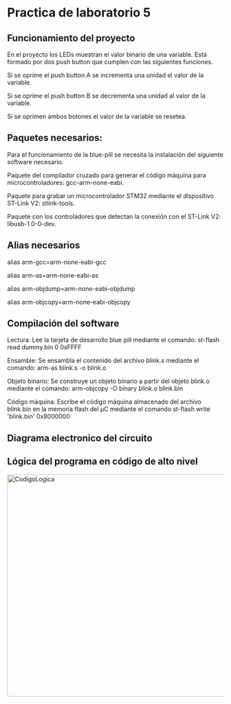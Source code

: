 # Practica de laboratorio 5

## Funcionamiento del proyecto
En el proyecto los LEDs muestran el valor binario de una variable. Está formado por dos push button que cumplen con las siguientes funciones.

Si se oprime el push button A se incrementa una unidad el valor de la variable.
 
Si se oprime el push button B se decrementa una unidad al valor de la variable. 

Si se oprimen ambos botones el valor de la variable se resetea.

## Paquetes necesarios:
Para el funcionamiento de la blue-pill se necesita la instalación del siguiente software necesario.

Paquete del compilador cruzado para generar el código máquina para microcontroladores: gcc-arm-none-eabi. 

Paquete para grabar un microcontrolador STM32 mediante el dispositivo ST-Link V2: stlink-tools. 

Paquete con los controladores que detectan la conexión con el ST-Link V2: libusb-1.0-0-dev.

## Alias necesarios
alias arm-gcc=arm-none-eabi-gcc


alias arm-as=arm-none-eabi-as


alias arm-objdump=arm-none-eabi-objdump


alias arm-objcopy=arm-none-eabi-objcopy
## Compilación del software

Lectura: Lee la tarjeta de desarrollo blue pill mediante el comando: st-flash read dummy.bin 0 0xFFFF

Ensamble: Se ensambla el contenido del archivo blink.s mediante el comando: arm-as blink.s -o blink.o 

Objeto binario: Se construye un objeto binario a partir del objeto blink.o mediante el comando: arm-objcopy -O binary blink.o blink.bin

Código máquina: Escribe el código máquina almacenado del archivo blink.bin en la memoria flash del µC mediante el comando st-flash write 'blink.bin' 0x8000000

## Diagrama electronico del circuito

## Lógica del programa en código de alto nivel 

<img width="517" alt="CodigoLogica" src="https://github.com/BrendaAbigailVC/Practica4/assets/109320578/2c7d6223-4c28-491c-9320-278f9851b350">

